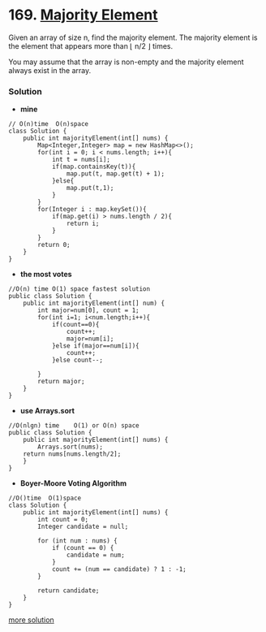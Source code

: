 # 169. [Majority Element](https://leetcode.com/problems/majority-element/description/)

Given an array of size n, find the majority element. The majority element is the element that appears more than ⌊ n/2 ⌋ times.

You may assume that the array is non-empty and the majority element always exist in the array.

### Solution
* **mine**
```
// O(n)time  O(n)space
class Solution {
    public int majorityElement(int[] nums) {
        Map<Integer,Integer> map = new HashMap<>();
        for(int i = 0; i < nums.length; i++){
            int t = nums[i];
            if(map.containsKey(t)){
                map.put(t, map.get(t) + 1);
            }else{
                map.put(t,1);
            }
        }
        for(Integer i : map.keySet()){
            if(map.get(i) > nums.length / 2){
                return i;
            }
        }
        return 0;
    }
}
```

* **the most votes**
```
//O(n) time O(1) space fastest solution
public class Solution {
    public int majorityElement(int[] num) {
        int major=num[0], count = 1;
        for(int i=1; i<num.length;i++){
            if(count==0){
                count++;
                major=num[i];
            }else if(major==num[i]){
                count++;
            }else count--;
            
        }
        return major;
    }
}
```
* **use Arrays.sort**
```
//O(nlgn) time    O(1) or O(n) space
public class Solution {
    public int majorityElement(int[] nums) {
        Arrays.sort(nums);
	return nums[nums.length/2];
    }
}
```

* **Boyer-Moore Voting Algorithm**
```
//O()time  O(1)space
class Solution {
    public int majorityElement(int[] nums) {
        int count = 0;
        Integer candidate = null;

        for (int num : nums) {
            if (count == 0) {
                candidate = num;
            }
            count += (num == candidate) ? 1 : -1;
        }

        return candidate;
    }
}
```
[more solution](https://leetcode.com/problems/majority-element/solution/)
